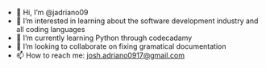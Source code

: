 - 👋 Hi, I’m @jadriano09
- 👀 I’m interested in learning about the software development industry and all coding languages
- 🌱 I’m currently learning Python through codecadamy 
- 💞️ I’m looking to collaborate on fixing gramatical documentation
- 📫 How to reach me: josh.adriano0917@gmail.com

<!---
jadriano09/jadriano09 is a ✨ special ✨ repository because its `README.md` (this file) appears on your GitHub profile.
You can click the Preview link to take a look at your changes.
--->

